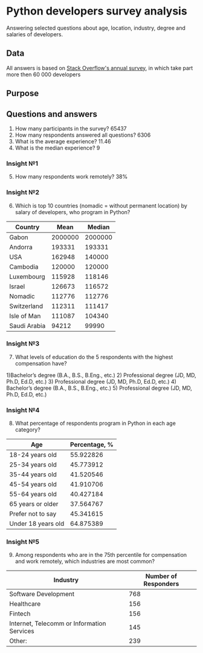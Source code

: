 # Python developers survey analysis
Answering selected questions about age, location, industry, degree and salaries of developers.
## Data
All answers is based on [Stack Overflow's annual survey](https://survey.stackoverflow.co/]), in which take part more then 60 000 developers
## Purpose

## Questions and answers
1. How many participants in the survey? 65437
2. How many respondents answered all questions? 6306
3. What is the average experience? 11.46
4. What is the median experience? 9
### Insight №1 
5. How many respondents work remotely? 38%  
### Insight №2
6. Which is top 10 countries (nomadic = without permanent location) by salary of developers, who program in Python?

| Country         | Mean     | Median   |
|-----------------|----------|----------|
| Gabon           | 2000000  | 2000000  |
| Andorra         | 193331   | 193331   |
| USA             | 162948   | 140000   |
| Cambodia        | 120000   | 120000   |
| Luxembourg      | 115928   | 118146   |
| Israel          | 126673   | 116572   |
| Nomadic         | 112776   | 112776   |
| Switzerland     | 112311   | 111417   |
| Isle of Man     | 111087   | 104340   |
| Saudi Arabia    | 94212    | 99990    |

### Insight №3
7. What levels of education do the 5 respondents with the highest compensation have?

1)Bachelor’s degree (B.A., B.S., B.Eng., etc.)
2) Professional degree (JD, MD, Ph.D, Ed.D, etc.)
3) Professional degree (JD, MD, Ph.D, Ed.D, etc.)
4) Bachelor’s degree (B.A., B.S., B.Eng., etc.)
5) Professional degree (JD, MD, Ph.D, Ed.D, etc.)

### Insight №4
8. What percentage of respondents program in Python in each age category?

| Age                | Percentage, % |
|--------------------|---------------|
| 18-24 years old    | 55.922826     |
| 25-34 years old    | 45.773912     |
| 35-44 years old    | 41.520546     |
| 45-54 years old    | 41.910706     |
| 55-64 years old    | 40.427184     |
| 65 years or older  | 37.564767     |
| Prefer not to say  | 45.341615     |
| Under 18 years old | 64.875389     |

### Insight №5
9. Among respondents who are in the 75th percentile for compensation and work remotely, which industries are most common?

| Industry                                 | Number of Responders |
|------------------------------------------|-----------------------|
| Software Development                     | 768                   |
| Healthcare                               | 156                   |
| Fintech                                  | 156                   |
| Internet, Telecomm or Information Services | 145                 |
| Other:                                   | 239                   |
